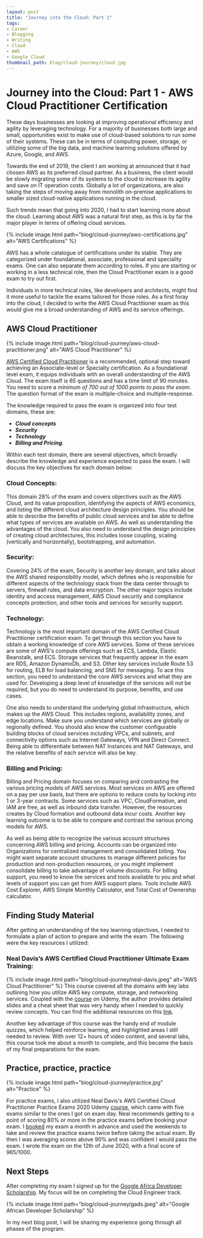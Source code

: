 ```yaml
---
layout: post
title: "Journey into the Cloud: Part 1"
tags:
- Career
- Blogging
- Writing
- Cloud
- AWS
- Google Cloud
thumbnail_path: blog/cloud-journey/cloud.jpg
---
```


# Journey into the Cloud: Part 1 - AWS Cloud Practitioner Certification
These days businesses are looking at improving operational efficiency and agility by leveraging technology. For a majority of businesses both large and small, opportunities exist to make use of cloud-based solutions to run some of their systems. These can be in terms of computing power, storage, or utilizing some of the big data, and machine learning solutions offered by Azure, Google, and AWS.

Towards the end of 2019, the client I am working at announced that it had chosen AWS as its preferred cloud partner. As a business, the client would be slowly migrating some of its systems to the cloud to increase its agility and save on IT operation costs. Globally a lot of organizations, are also taking the steps of moving away from monolith on-premise applications to smaller sized cloud-native applications running in the cloud.

Such trends mean that going into 2020, I had to start learning more about the cloud. Learning about AWS was a natural first step, as this is by far the major player in terms of offering cloud services. 

{% include image.html
path="blog/cloud-journey/aws-certifications.jpg"
alt="AWS Certifications" %}


AWS has a whole catalogue of certifications under its stable. They are categorized under foundational, associate, professional and speciality exams. 
One can also separate them according to roles. If you are starting or working in a less technical role, then the Cloud Practitioner exam is a good exam to try out first.  

Individuals in more technical roles, like developers and architects, might find it more useful to tackle the exams tailored for those roles. As a first foray into the cloud, I decided to write the AWS Cloud Practitioner exam as this would give me a broad understanding of AWS and its service offerings.

## AWS Cloud Practitioner

{% include image.html
path="blog/cloud-journey/aws-cloud-practitioner.png"
alt="AWS Cloud Practitioner" %}

[AWS Certified Cloud Practitioner](https://aws.amazon.com/certification/certified-cloud-practitioner/) is a recommended, optional step toward achieving an Associate-level or Specialty certification. As a foundational level exam, it equips individuals with an overall understanding of the AWS Cloud. The exam itself is 65 questions and has a time limit of 90 minutes. You need to score a *minimum of 700 out of 1000 points to pass the exam*. 
The question format of the exam is multiple-choice and multiple-response.

The knowledge required to pass the exam is organized into four test domains, these are:
 * ***Cloud concepts***
 * ***Security***
 * ***Technology***
 * ***Billing and Pricing***. 
 
 Within each test domain, there are several objectives, which broadly describe the knowledge and experience expected to pass the exam. I will discuss the key objectives for each domain below:

### Cloud Concepts:
This domain 28% of the exam and covers objectives such as the AWS Cloud, and its value proposition, identifying the aspects of AWS economics, and listing the different cloud architecture design principles. You should be able to describe the benefits of public cloud services and be able to define what types of services are available on AWS. As well as understanding the advantages of the cloud. You also need to understand the design principles of creating cloud architectures, this includes loose coupling, scaling (vertically and horizontally), bootstrapping, and automation. 

### Security:
Covering 24% of the exam, Security is another key domain, and talks about the AWS shared responsibility model, which defines who is responsible for different aspects of the technology stack from the data center through to servers, firewall rules, and data encryption. The other major topics include identity and access management, AWS Cloud security and compliance concepts protection, and other tools and services for security support.

### Technology:
Technology is the most important domain of the AWS Certified Cloud Practitioner certification exam. To get through this section you have to obtain a working knowledge of core AWS services. Some of these services are some of AWS's compute offerings such as ECS, Lambda, Elastic Beanstalk, and ECS. Storage services that frequently appear in the exam are RDS, Amazon DynamoDb, and S3. Other key services include Route 53 for routing, ELB for load balancing, and SNS for messaging. To ace this section, you need to understand the core AWS services and what they are used for. Developing a deep level of knowledge of the services will not be required, but you do need to understand its purpose, benefits, and use cases.

One also needs to understand the underlying global infrastructure, which makes up the AWS Cloud. This includes regions, availability zones, and edge locations. Make sure you understand which services are globally or regionally defined. You should also know the customer configurable building blocks of cloud services including VPCs, and subnets, and connectivity options such as Internet Gateways, VPN and Direct Connect. Being able to differentiate between NAT Instances and NAT Gateways, and the relative benefits of each service will also be key. 

### Billing and Pricing: 
Billing and Pricing domain focuses on comparing and contrasting the various pricing models of AWS services. Most services on AWS are offered on a pay per use basis, but there are options to reduce costs by locking into 1 or 3-year contracts. Some services such as VPC, CloudFormation, and IAM are free, as well as inbound data transfer. However, the resources creates by Cloud formation and outbound data incur costs. Another key learning outcome is to be able to compare and contrast the various pricing models for AWS. 

As well as being able to recognize the various account structures concerning AWS billing and pricing. Accounts can be organized into Organizations for centralized management and consolidated billing. You might want separate account structures to manage different policies for production and non-production resources, or you might implement consolidate billing to take advantage of volume discounts. For billing support, you need to know the services and tools available to you and what levels of support you can get from AWS support plans. Tools include AWS Cost Explorer, AWS Simple Monthly Calculator, and Total Cost of Ownership calculator.

##  Finding Study Material

After getting an understanding of the key learning objectives, I needed to formulate a plan of action to prepare and write the exam. The following were the key resources I utilized:

### Neal Davis’s AWS Certified Cloud Practitioner Ultimate Exam Training: 

{% include image.html
path="blog/cloud-journey/neal-davis.jpeg"
alt="AWS Cloud Practitioner" %}
This course covered all the domains with key labs outlining how you utilize AWS key compute, storage, and networking services. Coupled with the [course](https://www.udemy.com/course/aws-certified-cloud-practitioner-training-course/) on Udemy, the author provides detailed slides and a cheat sheet that was very handy when I needed to quickly review concepts. 
You can find the additional resources on this [link](https://digitalcloud.training/certification-training/aws-certified-cloud-practitioner).

Another key advantage of this course was the handy end of module quizzes, which helped reinforce learning, and highlighted areas I still needed to review. With over 12+ hours of video content, and several labs, this course took me about a month to complete, and this became the basis of my final preparations for the exam.

## Practice, practice, practice

{% include image.html
path="blog/cloud-journey/practice.jpg"
alt="Practice" %}

For practice exams, I also utilized Neal Davis's AWS Certified Cloud Practitioner Practice Exams 2020 Udemy [course](https://www.udemy.com/course/aws-certified-cloud-practitioner-practice-exams-c/), which came with five exams similar to the ones I got on exam day.  Neal recommends getting to a point of scoring 80% or more in the practice exams before booking your exam. I [booked](https://www.aws.training/certification?src=exam-prep) my exam a month in advance and used the weekends to take and review the practice exams twice before taking the actual exam.  By then I was averaging scores above 90% and was confident I would pass the exam. I wrote the exam on the 12th of June 2020, with a final score of 965/1000.


## Next Steps

After completing my exam I signed up for the [Google Africa Developer Scholarship](https://help.pluralsight.com/help/google-africa-developer-scholarship-2020). My focus will be on completing the Cloud Engineer track. 

{% include image.html
path="blog/cloud-journey/gads.jpeg"
alt="Google African Developer Scholarship" %}

In my next blog post, I will be sharing my experience going through all phases of the program.
